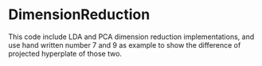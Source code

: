 # DimensionReduction
This code include LDA and PCA dimension reduction implementations, and use hand written number 7 and 9 as example to show the difference of projected hyperplate of those two.
